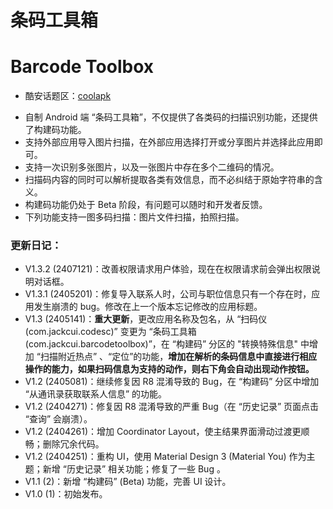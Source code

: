# 条码工具箱
# Barcode Toolbox
- 酷安话题区：[coolapk](https://www.coolapk.com/feed/49061660?shareKey=ZTI2NDcxOTdmMjQ3NjYyYmQ3MjI~&shareUid=555267&shareFrom=com.coolapk.market_14.1.2 "初始发布帖")  
+ 自制 Android 端 “条码工具箱”，不仅提供了各类码的扫描识别功能，还提供了构建码功能。  
+ 支持外部应用导入图片扫描，在外部应用选择打开或分享图片并选择此应用即可。  
+ 支持一次识别多张图片，以及一张图片中存在多个二维码的情况。  
+ 扫描码内容的同时可以解析提取各类有效信息，而不必纠结于原始字符串的含义。  
+ 构建码功能仍处于 Beta 阶段，有问题可以随时和开发者反馈。  
+ 下列功能支持一图多码扫描：图片文件扫描，拍照扫描。

### 更新日记：  
- V1.3.2 (2407121)：改善权限请求用户体验，现在在权限请求前会弹出权限说明对话框。
- V1.3.1 (2405201)：修复导入联系人时，公司与职位信息只有一个存在时，应用发生崩溃的 bug。修改在上一个版本忘记修改的应用标题。
- V1.3 (2405141)：**重大更新**，更改应用名称及包名，从 “扫码仪(com.jackcui.codesc)” 变更为 “条码工具箱(com.jackcui.barcodetoolbox)”，在 “构建码” 分区的 "转换特殊信息" 中增加 “扫描附近热点” 、“定位”的功能，**增加在解析的条码信息中直接进行相应操作的能力，如果扫码信息为支持的动作，则右下角会自动出现动作按钮。**
- V1.2 (2405081)：继续修复因 R8 混淆导致的 Bug，在 “构建码” 分区中增加 “从通讯录获取联系人信息” 的功能。
- V1.2 (2404271)：修复因 R8 混淆导致的严重 Bug（在 “历史记录” 页面点击 “查询” 会崩溃）。
- V1.2 (2404261)：增加 Coordinator Layout，使主结果界面滑动过渡更顺畅；删除冗余代码。  
- V1.2 (2404251)：重构 UI，使用 Material Design 3 (Material You) 作为主题；新增 “历史记录” 相关功能；修复了一些 Bug 。  
- V1.1 (2)：新增 “构建码” (Beta) 功能，完善 UI 设计。  
- V1.0 (1)：初始发布。
